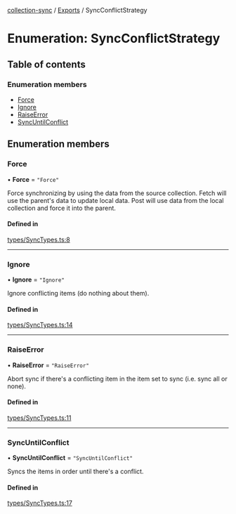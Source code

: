 [collection-sync](../README.md) / [Exports](../modules.md) / SyncConflictStrategy

# Enumeration: SyncConflictStrategy

## Table of contents

### Enumeration members

- [Force](SyncConflictStrategy.md#force)
- [Ignore](SyncConflictStrategy.md#ignore)
- [RaiseError](SyncConflictStrategy.md#raiseerror)
- [SyncUntilConflict](SyncConflictStrategy.md#syncuntilconflict)

## Enumeration members

### Force

• **Force** = `"Force"`

Force synchronizing by using the data from the source collection.
Fetch will use the parent's data to update local data. Post will use
data from the local collection and force it
into the parent.

#### Defined in

[types/SyncTypes.ts:8](https://github.com/ChrisVilches/Collection-Sync/blob/b225f12/src/types/SyncTypes.ts#L8)

___

### Ignore

• **Ignore** = `"Ignore"`

Ignore conflicting items (do nothing about them).

#### Defined in

[types/SyncTypes.ts:14](https://github.com/ChrisVilches/Collection-Sync/blob/b225f12/src/types/SyncTypes.ts#L14)

___

### RaiseError

• **RaiseError** = `"RaiseError"`

Abort sync if there's a conflicting item in the item set to sync (i.e. sync all or none).

#### Defined in

[types/SyncTypes.ts:11](https://github.com/ChrisVilches/Collection-Sync/blob/b225f12/src/types/SyncTypes.ts#L11)

___

### SyncUntilConflict

• **SyncUntilConflict** = `"SyncUntilConflict"`

Syncs the items in order until there's a conflict.

#### Defined in

[types/SyncTypes.ts:17](https://github.com/ChrisVilches/Collection-Sync/blob/b225f12/src/types/SyncTypes.ts#L17)

